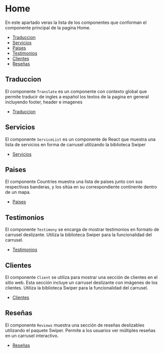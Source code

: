 # Home

En este apartado veras la lista de los componentes que conforman el componente principal de la pagina Home.

* [Traduccion](https://itglober-doc.vercel.app/page-languaje 'Traduccion')
* [Servicios](https://itglober-doc.vercel.app/page-serviceList 'Servicios')
* [Paises](https://itglober-doc.vercel.app/page-countries 'Paises')
* [Testimonios](https://itglober-doc.vercel.app/page-testimony 'Testimonios')
* [Clientes](https://itglober-doc.vercel.app/page-clients 'Clientes')
* [Reseñas](https://itglober-doc.vercel.app/page-reviews 'Reseñas')

## Traduccion
El componente `Translate` es un componente con contexto global que permite traducir de ingles a español los textos de la pagina en general incluyendo footer, header e imagenes
* [Traduccion](https://itglober-doc.vercel.app/page-languaje 'Traduccion')


## Servicios

El componente `ServiceList` es un componente de React que muestra una lista de servicios en forma de carrusel utilizando la biblioteca Swiper
* [Servicios](https://itglober-doc.vercel.app/page-serviceList 'Servicios')

## Paises

El componente Countries muestra una lista de países junto con sus respectivas banderas, y los sitúa en su correspondiente continente dentro de un mapa.
* [Paises](https://itglober-doc.vercel.app/page-countries 'Paises')


## Testimonios

El componente `Testimony` se encarga de mostrar testimonios en formato de carrusel deslizante. Utiliza la biblioteca Swiper para la funcionalidad del carrusel.
* [Testimonios](https://itglober-doc.vercel.app/page-testimony 'Testimonios')

## Clientes

El componente `Client` se utiliza para mostrar una sección de clientes en el sitio web. Esta sección incluye un carrusel deslizante con imágenes de los clientes. Utiliza la biblioteca Swiper para la funcionalidad del carrusel.
* [Clientes](https://itglober-doc.vercel.app/page-clients 'Clientes')

## Reseñas

El componente `Reviews` muestra una sección de reseñas deslizables utilizando el paquete Swiper. Permite a los usuarios ver múltiples reseñas en un carrusel interactivo.
* [Reseñas](https://itglober-doc.vercel.app/page-reviews 'Reseñas')
